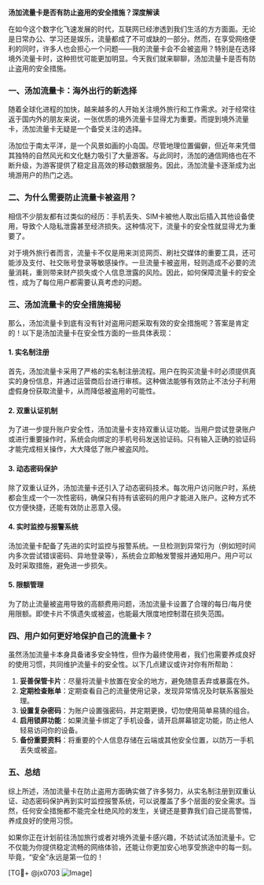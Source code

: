 **汤加流量卡是否有防止盗用的安全措施？深度解读**

在如今这个数字化飞速发展的时代，互联网已经渗透到我们生活的方方面面。无论是日常办公、学习还是娱乐，流量都成了不可或缺的一部分。然而，在享受网络便利的同时，许多人也会担心一个问题——我的流量卡会不会被盗用？特别是在选择境外流量卡时，这种担忧可能更加明显。今天我们就来聊聊，汤加流量卡是否有防止盗用的安全措施。

### 一、汤加流量卡：海外出行的新选择

随着全球化进程的加快，越来越多的人开始关注境外旅行和工作需求。对于经常往返于国内外的朋友来说，一张优质的境外流量卡显得尤为重要。而提到境外流量卡，汤加流量卡无疑是一个备受关注的选择。

汤加位于南太平洋，是一个风景如画的小岛国。尽管地理位置偏僻，但近年来凭借其独特的自然风光和文化魅力吸引了大量游客。与此同时，汤加的通信网络也在不断升级，为游客提供了稳定且高效的移动数据服务。因此，汤加流量卡逐渐成为出境游用户的热门之选。

### 二、为什么需要防止流量卡被盗用？

相信不少朋友都有过类似的经历：手机丢失、SIM卡被他人取出后插入其他设备使用，导致个人隐私泄露甚至经济损失。这种情况下，流量卡的安全性就显得尤为重要了。

对于境外旅行者而言，流量卡不仅是用来浏览网页、刷社交媒体的重要工具，还可能涉及支付、社交账号登录等敏感操作。一旦流量卡被盗用，轻则造成不必要的流量消耗，重则带来财产损失或个人信息泄露的风险。因此，如何保障流量卡的安全性，成为了每位用户都需要认真考虑的问题。

### 三、汤加流量卡的安全措施揭秘

那么，汤加流量卡到底有没有针对盗用问题采取有效的安全措施呢？答案是肯定的！以下是汤加流量卡在安全性方面的一些具体表现：

#### 1. **实名制注册**
首先，汤加流量卡采用了严格的实名制注册流程。用户在购买流量卡时必须提供真实的身份信息，并通过运营商后台进行审核。这种做法能够有效防止不法分子利用虚假身份获取流量卡，从而降低被盗用的可能性。

#### 2. **双重认证机制**
为了进一步提升账户安全性，汤加流量卡支持双重认证功能。当用户尝试登录账户或进行重要操作时，系统会向绑定的手机号码发送验证码。只有输入正确的验证码才能完成相关操作，大大降低了账户被盗风险。

#### 3. **动态密码保护**
除了双重认证外，汤加流量卡还引入了动态密码技术。每次用户访问账户时，系统都会生成一个一次性密码，确保只有持有该密码的用户才能进入账户。这种方式不仅方便快捷，还能有效防止恶意入侵。

#### 4. **实时监控与报警系统**
汤加流量卡配备了先进的实时监控与报警系统。一旦检测到异常行为（例如短时间内多次尝试错误密码、异地登录等），系统会立即触发警报并通知用户。用户可以及时采取措施，避免进一步损失。

#### 5. **限额管理**
为了防止流量被盗用导致的高额费用问题，汤加流量卡设置了合理的每日/每月使用限额。即使卡片不慎遗失或被盗，也能最大限度地控制潜在损失范围。

### 四、用户如何更好地保护自己的流量卡？

虽然汤加流量卡本身具备诸多安全特性，但作为最终使用者，我们也需要养成良好的使用习惯，共同维护流量卡的安全性。以下几点建议或许对你有所帮助：

1. **妥善保管卡片**：尽量将流量卡放置在安全的地方，避免随意丢弃或暴露在外。
2. **定期检查账单**：定期查看自己的流量使用记录，发现异常情况及时联系客服处理。
3. **设置复杂密码**：为账户设置强密码，并定期更换，切勿使用简单易猜的组合。
4. **启用锁屏功能**：如果流量卡绑定了手机设备，请开启屏幕锁定功能，防止他人轻易访问你的设备。
5. **备份重要资料**：将重要的个人信息存储在云端或其他安全位置，以防万一手机丢失或被盗。

### 五、总结

综上所述，汤加流量卡在防止盗用方面确实做了许多努力，从实名制注册到双重认证、动态密码保护再到实时监控报警系统，可以说覆盖了多个层面的安全需求。当然，任何安全措施都不能完全杜绝风险的发生，关键还是要靠我们自己提高警惕，养成良好的使用习惯。

如果你正在计划前往汤加旅行或者对境外流量卡感兴趣，不妨试试汤加流量卡。它不仅能为你提供稳定流畅的网络体验，还能让你更加安心地享受旅途中的每一刻。毕竟，“安全”永远是第一位的！

[TG💪+ @jx0703 ![Image](https://github.com/user-attachments/assets/dbca1d08-cadb-493c-b0ec-ad6f7a83f270)]